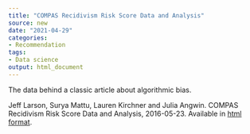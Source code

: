 ```yaml
---
title: "COMPAS Recidivism Risk Score Data and Analysis"
source: new
date: "2021-04-29"
categories:
- Recommendation
tags:
- Data science
output: html_document
---
```


The data behind a classic article about algorithmic bias.

<!--more-->

Jeff Larson, Surya Mattu, Lauren Kirchner and Julia Angwin. COMPAS Recidivism Risk Score Data and Analysis, 2016-05-23. Available in [html format](https://www.propublica.org/datastore/dataset/compas-recidivism-risk-score-data-and-analysis).
